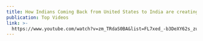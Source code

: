 ```yaml
---
title: How Indians Coming Back from United States to India are creating a Difference?
publication: Top Videos
link: >-
  https://www.youtube.com/watch?v=zm_TRdaS0BA&list=FL7xed_-b3DeXY62s_zuG9AQ&index=10&t=46s
---
```


